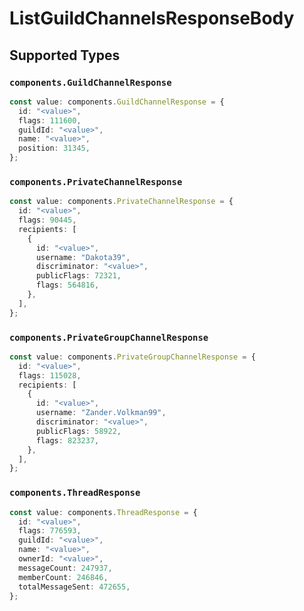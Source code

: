 # ListGuildChannelsResponseBody


## Supported Types

### `components.GuildChannelResponse`

```typescript
const value: components.GuildChannelResponse = {
  id: "<value>",
  flags: 111600,
  guildId: "<value>",
  name: "<value>",
  position: 31345,
};
```

### `components.PrivateChannelResponse`

```typescript
const value: components.PrivateChannelResponse = {
  id: "<value>",
  flags: 90445,
  recipients: [
    {
      id: "<value>",
      username: "Dakota39",
      discriminator: "<value>",
      publicFlags: 72321,
      flags: 564816,
    },
  ],
};
```

### `components.PrivateGroupChannelResponse`

```typescript
const value: components.PrivateGroupChannelResponse = {
  id: "<value>",
  flags: 115028,
  recipients: [
    {
      id: "<value>",
      username: "Zander.Volkman99",
      discriminator: "<value>",
      publicFlags: 58922,
      flags: 823237,
    },
  ],
};
```

### `components.ThreadResponse`

```typescript
const value: components.ThreadResponse = {
  id: "<value>",
  flags: 776593,
  guildId: "<value>",
  name: "<value>",
  ownerId: "<value>",
  messageCount: 247937,
  memberCount: 246846,
  totalMessageSent: 472655,
};
```

